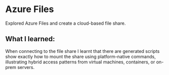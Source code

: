 # Azure Files

Explored Azure Files and create a cloud-based file share.

## What I learned:

When connecting to the file share I learnt that there are generated scripts show exactly how to mount the share using platform-native commands, illustrating hybrid access patterns from virtual machines, containers, or on-prem servers.

